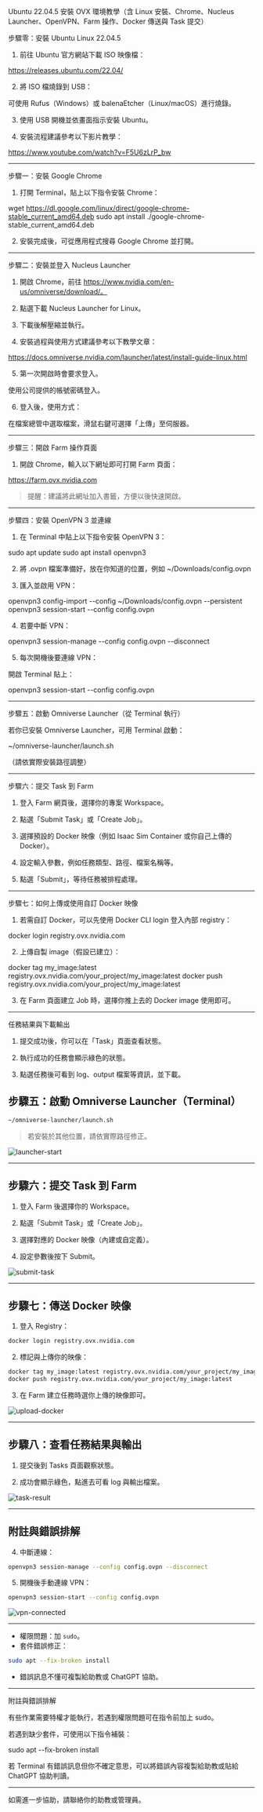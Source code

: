 Ubuntu 22.04.5 安裝 OVX 環境教學（含 Linux 安裝、Chrome、Nucleus Launcher、OpenVPN、Farm 操作、Docker 傳送與 Task 提交）

步驟零：安裝 Ubuntu Linux 22.04.5

1. 前往 Ubuntu 官方網站下載 ISO 映像檔：

https://releases.ubuntu.com/22.04/



2. 將 ISO 檔燒錄到 USB：

可使用 Rufus（Windows）或 balenaEtcher（Linux/macOS）進行燒錄。



3. 使用 USB 開機並依畫面指示安裝 Ubuntu。


4. 安裝流程建議參考以下影片教學：



https://www.youtube.com/watch?v=F5U6zLrP_bw




---

步驟一：安裝 Google Chrome

1. 打開 Terminal，貼上以下指令安裝 Chrome：



wget https://dl.google.com/linux/direct/google-chrome-stable_current_amd64.deb
sudo apt install ./google-chrome-stable_current_amd64.deb

2. 安裝完成後，可從應用程式搜尋 Google Chrome 並打開。






---

步驟二：安裝並登入 Nucleus Launcher

1. 開啟 Chrome，前往 https://www.nvidia.com/en-us/omniverse/download/。


2. 點選下載 Nucleus Launcher for Linux。


3. 下載後解壓縮並執行。


4. 安裝過程與使用方式建議參考以下教學文章：



https://docs.omniverse.nvidia.com/launcher/latest/install-guide-linux.html

5. 第一次開啟時會要求登入。

使用公司提供的帳號密碼登入。



6. 登入後，使用方式：

在檔案總管中選取檔案，滑鼠右鍵可選擇「上傳」至伺服器。







---

步驟三：開啟 Farm 操作頁面

1. 開啟 Chrome，輸入以下網址即可打開 Farm 頁面：



https://farm.ovx.nvidia.com

> 提醒：建議將此網址加入書籤，方便以後快速開啟。






---

步驟四：安裝 OpenVPN 3 並連線

1. 在 Terminal 中貼上以下指令安裝 OpenVPN 3：



sudo apt update
sudo apt install openvpn3

2. 將 .ovpn 檔案準備好，放在你知道的位置，例如 ~/Downloads/config.ovpn


3. 匯入並啟用 VPN：



openvpn3 config-import --config ~/Downloads/config.ovpn --persistent
openvpn3 session-start --config config.ovpn

4. 若要中斷 VPN：



openvpn3 session-manage --config config.ovpn --disconnect

5. 每次開機後要連線 VPN：

開啟 Terminal 貼上：




openvpn3 session-start --config config.ovpn




---

步驟五：啟動 Omniverse Launcher（從 Terminal 執行）

若你已安裝 Omniverse Launcher，可用 Terminal 啟動：

~/omniverse-launcher/launch.sh

（請依實際安裝路徑調整）




---

步驟六：提交 Task 到 Farm

1. 登入 Farm 網頁後，選擇你的專案 Workspace。


2. 點選「Submit Task」或「Create Job」。


3. 選擇預設的 Docker 映像（例如 Isaac Sim Container 或你自己上傳的 Docker）。


4. 設定輸入參數，例如任務類型、路徑、檔案名稱等。


5. 點選「Submit」，等待任務被排程處理。






---

步驟七：如何上傳或使用自訂 Docker 映像

1. 若需自訂 Docker，可以先使用 Docker CLI login 登入內部 registry：



docker login registry.ovx.nvidia.com

2. 上傳自製 image（假設已建立）：



docker tag my_image:latest registry.ovx.nvidia.com/your_project/my_image:latest
docker push registry.ovx.nvidia.com/your_project/my_image:latest

3. 在 Farm 頁面建立 Job 時，選擇你推上去的 Docker image 使用即可。






---

任務結果與下載輸出

1. 提交成功後，你可以在「Task」頁面查看狀態。


2. 執行成功的任務會顯示綠色的狀態。


3. 點選任務後可看到 log、output 檔案等資訊，並下載。










## 步驟五：啟動 Omniverse Launcher（Terminal）

```bash
~/omniverse-launcher/launch.sh
```

> 若安裝於其他位置，請依實際路徑修正。

![launcher-start](https://example.com/images/launcher-start.png)

---

## 步驟六：提交 Task 到 Farm

1. 登入 Farm 後選擇你的 Workspace。

2. 點選「Submit Task」或「Create Job」。

3. 選擇對應的 Docker 映像（內建或自定義）。

4. 設定參數後按下 Submit。

![submit-task](https://example.com/images/submit-task.png)

---

## 步驟七：傳送 Docker 映像

1. 登入 Registry：

```bash
docker login registry.ovx.nvidia.com
```

2. 標記與上傳你的映像：

```bash
docker tag my_image:latest registry.ovx.nvidia.com/your_project/my_image:latest
docker push registry.ovx.nvidia.com/your_project/my_image:latest
```

3. 在 Farm 建立任務時選你上傳的映像即可。

![upload-docker](https://example.com/images/upload-docker.png)

---

## 步驟八：查看任務結果與輸出

1. 提交後到 Tasks 頁面觀察狀態。

2. 成功會顯示綠色，點進去可看 log 與輸出檔案。

![task-result](https://example.com/images/task-result.png)

---

## 附註與錯誤排解




4. 中斷連線：

```bash
openvpn3 session-manage --config config.ovpn --disconnect
```

5. 開機後手動連線 VPN：

```bash
openvpn3 session-start --config config.ovpn
```

![vpn-connected](https://example.com/images/vpn-connected.png)

---
- 權限問題：加 `sudo`。
- 套件錯誤修正：

```bash
sudo apt --fix-broken install
```

- 錯誤訊息不懂可複製給助教或 ChatGPT 協助。



---

附註與錯誤排解

有些作業需要特權才能執行，若遇到權限問題可在指令前加上 sudo。

若遇到缺少套件，可使用以下指令補裝：


sudo apt --fix-broken install

若 Terminal 有錯誤訊息但你不確定意思，可以將錯誤內容複製給助教或貼給 ChatGPT 協助判讀。



---

如需進一步協助，請聯絡你的助教或管理員。
